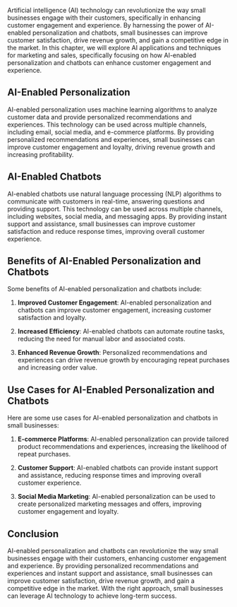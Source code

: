 

Artificial intelligence (AI) technology can revolutionize the way small businesses engage with their customers, specifically in enhancing customer engagement and experience. By harnessing the power of AI-enabled personalization and chatbots, small businesses can improve customer satisfaction, drive revenue growth, and gain a competitive edge in the market. In this chapter, we will explore AI applications and techniques for marketing and sales, specifically focusing on how AI-enabled personalization and chatbots can enhance customer engagement and experience.

AI-Enabled Personalization
--------------------------

AI-enabled personalization uses machine learning algorithms to analyze customer data and provide personalized recommendations and experiences. This technology can be used across multiple channels, including email, social media, and e-commerce platforms. By providing personalized recommendations and experiences, small businesses can improve customer engagement and loyalty, driving revenue growth and increasing profitability.

AI-Enabled Chatbots
-------------------

AI-enabled chatbots use natural language processing (NLP) algorithms to communicate with customers in real-time, answering questions and providing support. This technology can be used across multiple channels, including websites, social media, and messaging apps. By providing instant support and assistance, small businesses can improve customer satisfaction and reduce response times, improving overall customer experience.

Benefits of AI-Enabled Personalization and Chatbots
---------------------------------------------------

Some benefits of AI-enabled personalization and chatbots include:

1. **Improved Customer Engagement**: AI-enabled personalization and chatbots can improve customer engagement, increasing customer satisfaction and loyalty.

2. **Increased Efficiency**: AI-enabled chatbots can automate routine tasks, reducing the need for manual labor and associated costs.

3. **Enhanced Revenue Growth**: Personalized recommendations and experiences can drive revenue growth by encouraging repeat purchases and increasing order value.

Use Cases for AI-Enabled Personalization and Chatbots
-----------------------------------------------------

Here are some use cases for AI-enabled personalization and chatbots in small businesses:

1. **E-commerce Platforms**: AI-enabled personalization can provide tailored product recommendations and experiences, increasing the likelihood of repeat purchases.

2. **Customer Support**: AI-enabled chatbots can provide instant support and assistance, reducing response times and improving overall customer experience.

3. **Social Media Marketing**: AI-enabled personalization can be used to create personalized marketing messages and offers, improving customer engagement and loyalty.

Conclusion
----------

AI-enabled personalization and chatbots can revolutionize the way small businesses engage with their customers, enhancing customer engagement and experience. By providing personalized recommendations and experiences and instant support and assistance, small businesses can improve customer satisfaction, drive revenue growth, and gain a competitive edge in the market. With the right approach, small businesses can leverage AI technology to achieve long-term success.
